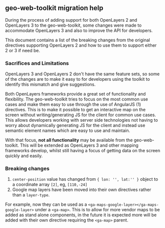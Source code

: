 ## geo-web-toolkit migration help

During the process of adding support for both OpenLayers 2 and OpenLayers 3 to the geo-web-toolkit, some changes were made to accommodate OpenLayers 3 and also to improve the API for developers.

This document contains a list of the breaking changes from the original directives supporting OpenLayers 2 and how to use them to support either 2 or 3 if need be.

### Sacrifices and Limitations

OpenLayers 3 and OpenLayers 2 don't have the same feature sets, so some of the changes are to make it easy to for developers using the toolkit to identify this mismatch and give suggestions.

Both OpenLayers frameworks provide a great set of functionality and flexibility. The geo-web-toolkit tries to focus on the most common use cases and make them easy to use through the use of AngularJS (1) directives.
This is to make it possible to get an interactive map on the screen without writing/generating JS for the client for common use cases.
This allows developers working with server side technologies not having to worry about dynamically generating JS for the client and instead use semantic element names which are easy to use and maintain.

With that focus, **not all functionality** may be available from the geo-web-toolkit. This will be extended as OpenLayers 3 and other mapping frameworks develop, whilst still having a focus of getting data on the screen quickly and easily.

### Breaking changes

1. `center-position` value has changed from `{ lon: '', lat:'' }` object to a coordinate array `[2]`, eg, `[110,-24]`
2. Google map layers have been moved into their own directives rather than a `layer-type`.

For example, now they can be used as a `<ga-maps-google-layer></ga-maps-google-layer>` under a `<ga-map>`.
This is to allow for more vendor maps to be added as stand alone components, in the future it is expected more will be added with their own directive requiring the `<ga-map>` parent.


